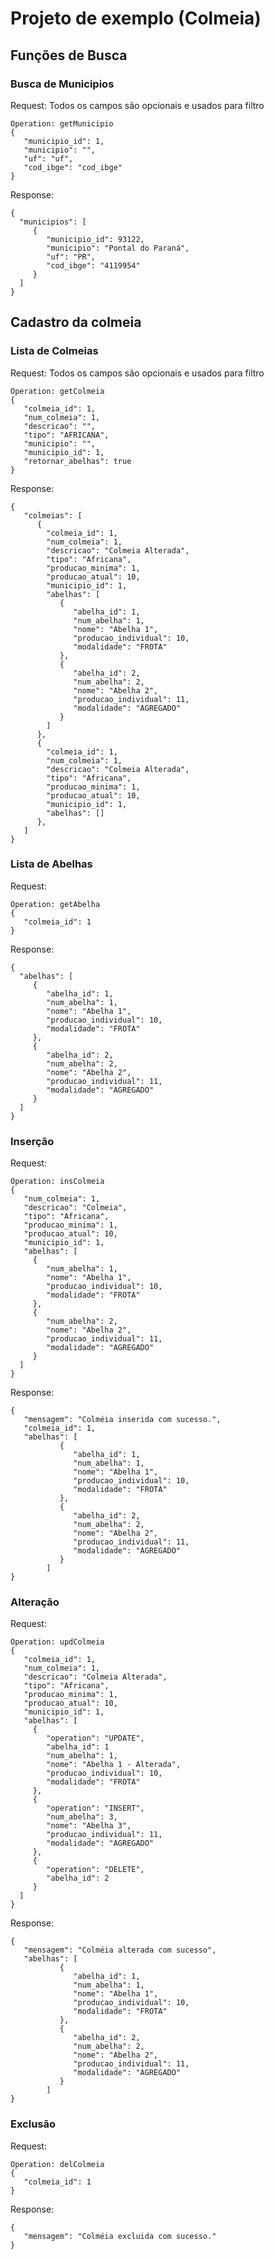 # Projeto de exemplo (Colmeia)

## Funções de Busca

### Busca de Municipios

Request: Todos os campos são opcionais e usados para filtro

    Operation: getMunicipio
    {
       "municipio_id": 1,
       "municipio": "",
       "uf": "uf",
       "cod_ibge": "cod_ibge"
    }

Response:

    {
      "municipios": [
         {
            "municipio_id": 93122,
            "municipio": "Pontal do Paraná",
            "uf": "PR",
            "cod_ibge": "4119954"
         }
      ]
    }   

## Cadastro da colmeia

### Lista de Colmeias

Request: Todos os campos são opcionais e usados para filtro

    Operation: getColmeia
    {
       "colmeia_id": 1,
       "num_colmeia": 1,
       "descricao": "",
       "tipo": "AFRICANA",
       "municipio": "",
       "municipio_id": 1,
       "retornar_abelhas": true
    }

Response:

    {
       "colmeias": [
          {
            "colmeia_id": 1,
            "num_colmeia": 1,
            "descricao": "Colmeia Alterada",
            "tipo": "Africana",
            "producao_minima": 1,
            "producao_atual": 10,
            "municipio_id": 1,
            "abelhas": [
               {
                  "abelha_id": 1,
                  "num_abelha": 1,
                  "nome": "Abelha 1",
                  "producao_individual": 10,
                  "modalidade": "FROTA"
               },
               {
                  "abelha_id": 2,
                  "num_abelha": 2,
                  "nome": "Abelha 2",
                  "producao_individual": 11,
                  "modalidade": "AGREGADO"
               }
            ]
          },
          {
            "colmeia_id": 1,
            "num_colmeia": 1,
            "descricao": "Colmeia Alterada",
            "tipo": "Africana",
            "producao_minima": 1,
            "producao_atual": 10,
            "municipio_id": 1,
            "abelhas": []
          },
       ]
    }    

### Lista de Abelhas

Request:

    Operation: getAbelha
    {
       "colmeia_id": 1
    }

Response:

    {
      "abelhas": [
         {
            "abelha_id": 1,
            "num_abelha": 1,
            "nome": "Abelha 1",
            "producao_individual": 10,
            "modalidade": "FROTA"
         },
         {
            "abelha_id": 2,
            "num_abelha": 2,
            "nome": "Abelha 2",
            "producao_individual": 11,
            "modalidade": "AGREGADO"
         }
      ]
    }    

### Inserção

Request:

    Operation: insColmeia
    {
       "num_colmeia": 1,
       "descricao": "Colmeia",
       "tipo": "Africana",
       "producao_minima": 1,
       "producao_atual": 10,
       "municipio_id": 1,
       "abelhas": [
         {
            "num_abelha": 1,
            "nome": "Abelha 1",
            "producao_individual": 10,
            "modalidade": "FROTA"
         },
         {
            "num_abelha": 2,
            "nome": "Abelha 2",
            "producao_individual": 11,
            "modalidade": "AGREGADO"
         }
      ]
    }

Response:

    {
       "mensagem": "Colméia inserida com sucesso.",
       "colmeia_id": 1,
       "abelhas": [
               {
                  "abelha_id": 1,
                  "num_abelha": 1,
                  "nome": "Abelha 1",
                  "producao_individual": 10,
                  "modalidade": "FROTA"
               },
               {
                  "abelha_id": 2,
                  "num_abelha": 2,
                  "nome": "Abelha 2",
                  "producao_individual": 11,
                  "modalidade": "AGREGADO"
               }
            ]
    }   

### Alteração

Request:

    Operation: updColmeia
    {
       "colmeia_id": 1,
       "num_colmeia": 1,
       "descricao": "Colmeia Alterada",
       "tipo": "Africana",
       "producao_minima": 1,
       "producao_atual": 10,
       "municipio_id": 1,
       "abelhas": [
         {
            "operation": "UPDATE",
            "abelha_id": 1
            "num_abelha": 1,
            "nome": "Abelha 1 - Alterada",
            "producao_individual": 10,
            "modalidade": "FROTA"
         },
         {
            "operation": "INSERT",
            "num_abelha": 3,
            "nome": "Abelha 3",
            "producao_individual": 11,
            "modalidade": "AGREGADO"
         },
         {
            "operation": "DELETE",
            "abelha_id": 2
         }
      ]
    }

Response:

    {
       "mensagem": "Colméia alterada com sucesso",
       "abelhas": [
               {
                  "abelha_id": 1,
                  "num_abelha": 1,
                  "nome": "Abelha 1",
                  "producao_individual": 10,
                  "modalidade": "FROTA"
               },
               {
                  "abelha_id": 2,
                  "num_abelha": 2,
                  "nome": "Abelha 2",
                  "producao_individual": 11,
                  "modalidade": "AGREGADO"
               }
            ]
    }

### Exclusão

Request:

    Operation: delColmeia
    {
       "colmeia_id": 1
    }    

Response:

    {
       "mensagem": "Colméia excluida com sucesso."
    }
  